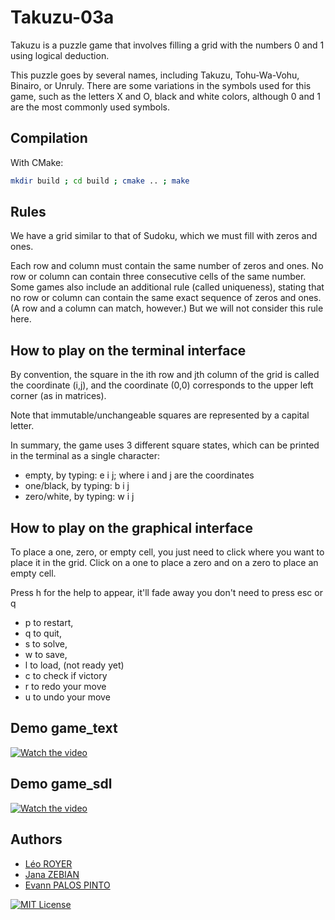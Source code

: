 
# Takuzu-03a

Takuzu is a puzzle game that involves filling a grid with the numbers 0 and 1 using logical deduction.

This puzzle goes by several names, including Takuzu, Tohu-Wa-Vohu, Binairo, or Unruly. There are some variations in the symbols used for this game, such as the letters X and O, black and white colors, although 0 and 1 are the most commonly used symbols.

## Compilation

With CMake:

```bash
mkdir build ; cd build ; cmake .. ; make
```
## Rules

We have a grid similar to that of Sudoku, which we must fill with zeros and ones.

Each row and column must contain the same number of zeros and ones.
No row or column can contain three consecutive cells of the same number.
Some games also include an additional rule (called uniqueness), stating that no row or column can contain the same exact sequence of zeros and ones. (A row and a column can match, however.) But we will not consider this rule here.

## How to play on the terminal interface

By convention, the square in the ith row and jth column of the grid is called the coordinate (i,j), and the coordinate (0,0) corresponds to the upper left corner (as in matrices).

Note that immutable/unchangeable squares are represented by a capital letter.

In summary, the game uses 3 different square states, which can be printed in the terminal as a single character:

* empty, by typing: e i j; where i and j are the coordinates
* one/black, by typing: b i j
* zero/white, by typing: w i j

## How to play on the graphical interface

To place a one, zero, or empty cell, you just need to click where you want to place it in the grid.
Click on a one to place a zero and on a zero to place an empty cell.

Press h for the help to appear, it'll fade away you don't need to press esc or q

* p to restart,
* q to quit,
* s to solve,
* w to save,
* l to load, (not ready yet)
* c to check if victory
* r to redo your move
* u to undo your move

## Demo game_text

[![Watch the video](https://img.youtube.com/vi/-vVYhvtFbu0/maxresdefault.jpg)](https://www.youtube.com/watch?v=-vVYhvtFbu0)

## Demo game_sdl

[![Watch the video](https://img.youtube.com/vi/-vVYhvtFbu0/maxresdefault.jpg)](https://www.youtube.com/watch?v=rOpK_1YgSs0&ab_channel=Traftmine)

## Authors

- [Léo ROYER](https://gitlab.emi.u-bordeaux.fr/leoroyer)
- [Jana ZEBIAN](https://gitlab.emi.u-bordeaux.fr/jzebian)
- [Evann PALOS PINTO](https://gitlab.emi.u-bordeaux.fr/epalospinto)


[![MIT License](https://img.shields.io/badge/License-MIT-green.svg)](https://choosealicense.com/licenses/mit/)

